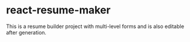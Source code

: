 # react-resume-maker
This is a resume builder project with multi-level forms and is also editable after generation.
